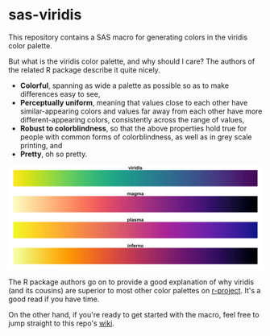 # sas-viridis
This repository contains a SAS macro for generating colors in the viridis color palette.

But what is the viridis color palette, and why should I care? The authors of the related R package describe it quite nicely. 

* **Colorful**, spanning as wide a palette as possible so as to make differences easy to see,
* **Perceptually uniform**, meaning that values close to each other have similar-appearing colors and values far away from each other have more different-appearing colors, consistently across the range of values,
* **Robust to colorblindness**, so that the above properties hold true for people with common forms of colorblindness, as well as in grey scale printing, and
* **Pretty**, oh so pretty.

![viridis magma plasma inferno](img/viridis_magma_plasma_inferno.png)

The R package authors go on to provide a good explanation of why viridis (and its cousins) are superior to most other color palettes on [r-project](https://cran.r-project.org/web/packages/viridis/vignettes/intro-to-viridis.html). It's a good read if you have time. 

On the other hand, if you're ready to get started with the macro, feel free to jump straight to this repo's [wiki](https://github.com/RhoInc/sas-viridis/wiki).

